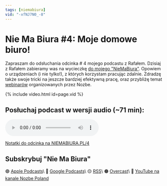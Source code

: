 ```yaml
---
tags: [niemabiura]
vid: "-xfNJ7N0_-8"
---
```


# Nie Ma Biura #4: Moje domowe biuro!

Zapraszam do odsłuchania odcinka # 4 mojego podcastu z Rafałem. Dzisiaj z Rafałem zabieramy was na wycieczkę [do mojego "NieMaBiura"](/office/). Opowiem o urządzeniach (i nie tylko!), z których korzystam pracując zdalnie. Zdradzę także swoje tricki na jeszcze bardziej efektywną pracę, oraz przybliżę temat [webinarów](/pl/tag/webinar/) organizowanych przez Nozbe.

{% include video.html id=page.vid %}

<!--More-->

## Posłuchaj podcast w wersji audio (~71 min):

<audio controls>
<source src="https://media.transistor.fm/2cefa8c6.mp3" type="audio/mpeg">
</audio>



[Notatki do odcinka na NIEMABIURA.PL/4](https://niemabiura.pl/4)

## Subskrybuj "Nie Ma Biura"

🟣 [Apple Podcasts](https://podcasts.apple.com/pl/podcast/nie-ma-biura/id1526795631)\\
🔵 [Google Podcasts](https://podcasts.google.com/feed/aHR0cHM6Ly9mZWVkcy50cmFuc2lzdG9yLmZtL25pZW1hYml1cmE)\\
🟡 [RSS](https://nozbe.com/niemabiura.rss)\\
🟠 [Overcast](https://overcast.fm/itunes1526795631/nie-ma-biura)\\
🔴 [YouTube na kanale Nozbe Poland](https://youtube.com/NozbePoland)

[n]: https://nozbe.com/